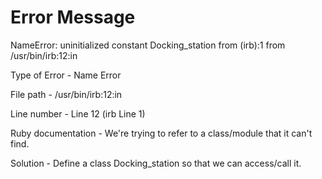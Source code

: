 # Error Message

NameError: uninitialized constant Docking_station
	from (irb):1
	from /usr/bin/irb:12:in


Type of Error - Name Error

File path - /usr/bin/irb:12:in 

Line number - Line 12 (irb Line 1)

Ruby documentation - We're trying to refer to a class/module that it can't find.

Solution - Define a class Docking_station so that we can access/call it.
